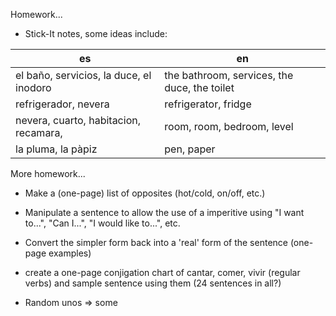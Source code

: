 Homework...

-   Stick-It notes, some ideas include:

| es                                      | en                                           |
| --------------------------------------- | -------------------------------------------- |
| el baño, servicios, la duce, el inodoro | the bathroom, services, the duce, the toilet |
| refrigerador, nevera                    | refrigerator, fridge                         |
| nevera, cuarto, habitacion, recamara,   | room, room, bedroom, level                   |
| la pluma, la pàpiz                      | pen, paper                                   |

More homework...

-   Make a (one-page) list of opposites (hot/cold, on/off, etc.)
-   Manipulate a sentence to allow the use of a imperitive using "I want to...", "Can I...", "I would like to...", etc.
-   Convert the simpler form back into a 'real' form of the sentence (one-page examples)
-   create a one-page conjigation chart of cantar, comer, vivir (regular verbs) and sample sentence using them (24 sentences in all?)

-   Random unos => some
